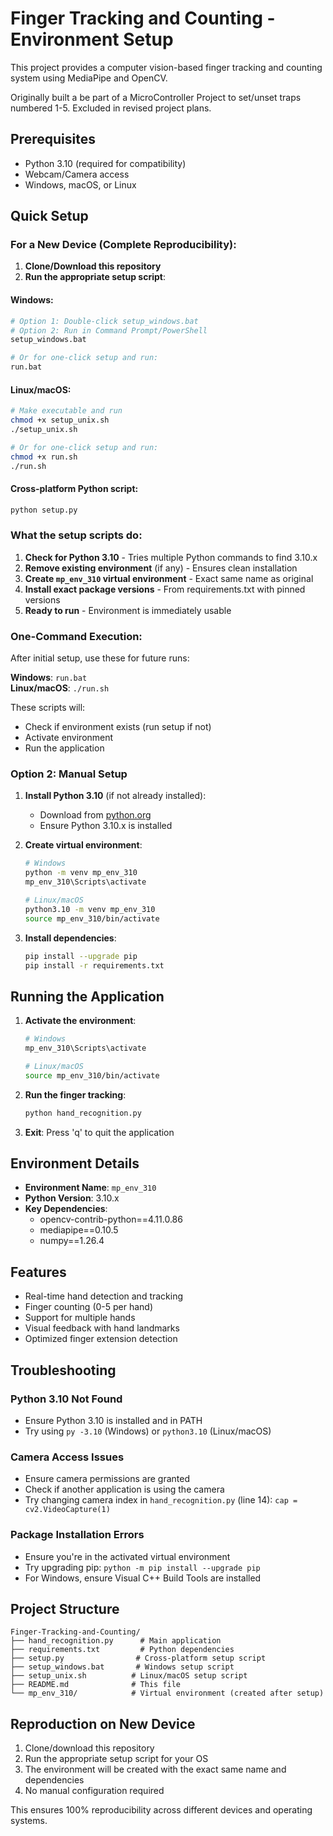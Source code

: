 # Finger Tracking and Counting - Environment Setup

This project provides a computer vision-based finger tracking and counting system using MediaPipe and OpenCV.

Originally built a be part of a MicroController Project to set/unset traps numbered 1-5. Excluded in revised project plans.

## Prerequisites

- Python 3.10 (required for compatibility)
- Webcam/Camera access
- Windows, macOS, or Linux

## Quick Setup

### For a New Device (Complete Reproducibility):

1. **Clone/Download this repository**
2. **Run the appropriate setup script**:

#### Windows:
```bash
# Option 1: Double-click setup_windows.bat
# Option 2: Run in Command Prompt/PowerShell
setup_windows.bat

# Or for one-click setup and run:
run.bat
```

#### Linux/macOS:
```bash
# Make executable and run
chmod +x setup_unix.sh
./setup_unix.sh

# Or for one-click setup and run:
chmod +x run.sh
./run.sh
```

#### Cross-platform Python script:
```bash
python setup.py
```

### What the setup scripts do:

1. **Check for Python 3.10** - Tries multiple Python commands to find 3.10.x
2. **Remove existing environment** (if any) - Ensures clean installation
3. **Create `mp_env_310` virtual environment** - Exact same name as original
4. **Install exact package versions** - From requirements.txt with pinned versions
5. **Ready to run** - Environment is immediately usable

### One-Command Execution:

After initial setup, use these for future runs:

**Windows**: `run.bat`  
**Linux/macOS**: `./run.sh`

These scripts will:
- Check if environment exists (run setup if not)
- Activate environment
- Run the application

### Option 2: Manual Setup

1. **Install Python 3.10** (if not already installed):
   - Download from [python.org](https://www.python.org/downloads/)
   - Ensure Python 3.10.x is installed

2. **Create virtual environment**:
   ```bash
   # Windows
   python -m venv mp_env_310
   mp_env_310\Scripts\activate

   # Linux/macOS
   python3.10 -m venv mp_env_310
   source mp_env_310/bin/activate
   ```

3. **Install dependencies**:
   ```bash
   pip install --upgrade pip
   pip install -r requirements.txt
   ```

## Running the Application

1. **Activate the environment**:
   ```bash
   # Windows
   mp_env_310\Scripts\activate

   # Linux/macOS
   source mp_env_310/bin/activate
   ```

2. **Run the finger tracking**:
   ```bash
   python hand_recognition.py
   ```

3. **Exit**: Press 'q' to quit the application

## Environment Details

- **Environment Name**: `mp_env_310`
- **Python Version**: 3.10.x
- **Key Dependencies**:
  - opencv-contrib-python==4.11.0.86
  - mediapipe==0.10.5
  - numpy==1.26.4

## Features

- Real-time hand detection and tracking
- Finger counting (0-5 per hand)
- Support for multiple hands
- Visual feedback with hand landmarks
- Optimized finger extension detection

## Troubleshooting

### Python 3.10 Not Found
- Ensure Python 3.10 is installed and in PATH
- Try using `py -3.10` (Windows) or `python3.10` (Linux/macOS)

### Camera Access Issues
- Ensure camera permissions are granted
- Check if another application is using the camera
- Try changing camera index in `hand_recognition.py` (line 14): `cap = cv2.VideoCapture(1)`

### Package Installation Errors
- Ensure you're in the activated virtual environment
- Try upgrading pip: `python -m pip install --upgrade pip`
- For Windows, ensure Visual C++ Build Tools are installed

## Project Structure

```
Finger-Tracking-and-Counting/
├── hand_recognition.py      # Main application
├── requirements.txt         # Python dependencies
├── setup.py                # Cross-platform setup script
├── setup_windows.bat       # Windows setup script
├── setup_unix.sh          # Linux/macOS setup script
├── README.md              # This file
└── mp_env_310/            # Virtual environment (created after setup)
```

## Reproduction on New Device

1. Clone/download this repository
2. Run the appropriate setup script for your OS
3. The environment will be created with the exact same name and dependencies
4. No manual configuration required

This ensures 100% reproducibility across different devices and operating systems.
